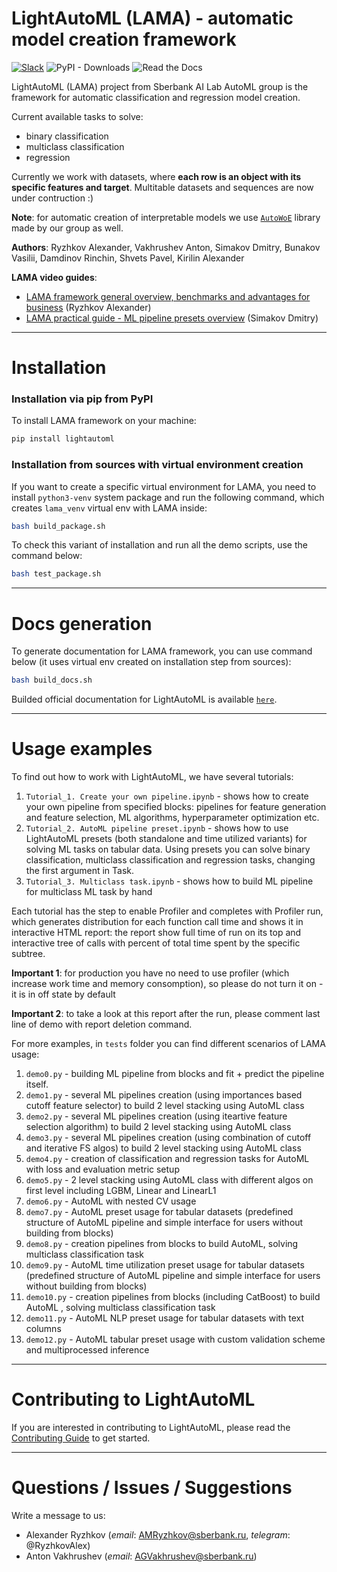 # LightAutoML (LAMA) - automatic model creation framework

[![Slack](https://lightautoml-slack.herokuapp.com/badge.svg)](https://lightautoml-slack.herokuapp.com)
![PyPI - Downloads](https://img.shields.io/pypi/dm/lightautoml?color=green&label=PyPI%20downloads&logo=pypi&logoColor=orange&style=plastic)
![Read the Docs](https://img.shields.io/readthedocs/lightautoml?style=plastic)

LightAutoML (LAMA) project from Sberbank AI Lab AutoML group is the framework for automatic classification and regression model creation.

Current available tasks to solve:
- binary classification
- multiclass classification
- regression

Currently we work with datasets, where **each row is an object with its specific features and target**. Multitable datasets and sequences are now under contruction :)

**Note**: for automatic creation of interpretable models we use [`AutoWoE`](https://github.com/sberbank-ai-lab/AutoMLWhitebox) library made by our group as well.

**Authors**: Ryzhkov Alexander, Vakhrushev Anton, Simakov Dmitry, Bunakov Vasilii, Damdinov Rinchin, Shvets Pavel, Kirilin Alexander

**LAMA video guides**:
- [LAMA framework general overview, benchmarks and advantages for business](https://vimeo.com/485383651) (Ryzhkov Alexander)
- [LAMA practical guide - ML pipeline presets overview](https://vimeo.com/487166940) (Simakov Dmitry)

*******
# Installation
### Installation via pip from PyPI
To install LAMA framework on your machine:
```bash 
pip install lightautoml
```
### Installation from sources with virtual environment creation
If you want to create a specific virtual environment for LAMA, you need to install  `python3-venv` system package and run the following command, which creates `lama_venv` virtual env with LAMA inside:
```bash 
bash build_package.sh
```
To check this variant of installation and run all the demo scripts, use the command below:
```bash 
bash test_package.sh
```
*******
# Docs generation
To generate documentation for LAMA framework, you can use command below (it uses virtual env created on installation step from sources):
```bash 
bash build_docs.sh
```

Builded official documentation for LightAutoML is available [`here`](https://lightautoml.readthedocs.io/en/latest/).
*******
# Usage examples

To find out how to work with LightAutoML, we have several tutorials:
1. `Tutorial_1. Create your own pipeline.ipynb` - shows how to create your own pipeline from specified blocks: pipelines for feature generation and feature selection, ML algorithms, hyperparameter optimization etc.
2. `Tutorial_2. AutoML pipeline preset.ipynb` - shows how to use LightAutoML presets (both standalone and time utilized variants) for solving ML tasks on tabular data. Using presets you can solve binary classification, multiclass classification and regression tasks, changing the first argument in Task.
3. `Tutorial_3. Multiclass task.ipynb` - shows how to build ML pipeline for multiclass ML task by hand

Each tutorial has the step to enable Profiler and completes with Profiler run, which generates distribution for each function call time and shows it in interactive HTML report: the report show full time of run on its top and interactive tree of calls with percent of total time spent by the specific subtree.

**Important 1**: for production you have no need to use profiler (which increase work time and memory consomption), so please do not turn it on - it is in off state by default

**Important 2**: to take a look at this report after the run, please comment last line of demo with report deletion command. 

For more examples, in `tests` folder you can find different scenarios of LAMA usage:
1. `demo0.py` - building ML pipeline from blocks and fit + predict the pipeline itself.
2. `demo1.py` - several ML pipelines creation (using importances based cutoff feature selector) to build 2 level stacking using AutoML class
3. `demo2.py` - several ML pipelines creation (using iteartive feature selection algorithm) to build 2 level stacking using AutoML class
4. `demo3.py` - several ML pipelines creation (using combination of cutoff and iterative FS algos) to build 2 level stacking using AutoML class
5. `demo4.py` - creation of classification and regression tasks for AutoML with loss and evaluation metric setup
6. `demo5.py` - 2 level stacking using AutoML class with different algos on first level including LGBM, Linear and LinearL1
7. `demo6.py` - AutoML with nested CV usage
8. `demo7.py` - AutoML preset usage for tabular datasets (predefined structure of AutoML pipeline and simple interface for users without building from blocks)
9. `demo8.py` - creation pipelines from blocks to build AutoML, solving multiclass classification task
10. `demo9.py` - AutoML time utilization preset usage for tabular datasets (predefined structure of AutoML pipeline and simple interface for users without building from blocks)
11. `demo10.py` - creation pipelines from blocks (including CatBoost) to build AutoML , solving multiclass classification task
12. `demo11.py` - AutoML NLP preset usage for tabular datasets with text columns
13. `demo12.py` - AutoML tabular preset usage with custom validation scheme and multiprocessed inference


******
# Contributing to LightAutoML

If you are interested in contributing to LightAutoML, please read the [Contributing Guide](CONTRIBUTING.md) to get started.


*******
# Questions / Issues / Suggestions 

Write a message to us:
- Alexander Ryzhkov (_email_: AMRyzhkov@sberbank.ru, _telegram_: @RyzhkovAlex)
- Anton Vakhrushev (_email_: AGVakhrushev@sberbank.ru)


